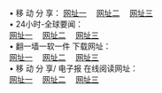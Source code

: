 &#8226; 移 动 分 享：
<a href="http://css22.ga/c/" target="_blank">网址一</a>
　<a href="http://cm33.ga/b/" target="_blank">网址二</a>
　<a href="http://qq404.cf/s/" target="_blank">网址三</a>
　<br />
&#8226; 24小时-全球要闻：<br /> 
<a href="http://css22.ga/read/go/n1.html" target="_blank">网址一</a>
　<a href="http://cm33.ga/read/go/n1.html" target="_blank">网址二</a>
　<a href="http://qq404.cf/read/go/n1.html" target="_blank">网址三</a>
　<br />
&#8226; 翻一墙一软一件 下载网址：<br /> 
<a href="http://css22.ga/f/" target="_blank">网址一</a>
　<a href="http://cm33.ga/ff/" target="_blank">网址二</a>
　<a href="http://qq404.cf/f/" target="_blank">网址三</a>
<br />
&#8226; 移 动 分 享/ 电子报 在线阅读网址：<br />
<a href="http://css22.ga/c/" target="_blank">网址一</a>
　<a href="http://cm33.ga/b/" target="_blank">网址二</a>
　<a href="http://qq404.cf/s/" target="_blank">网址三</a><br />
